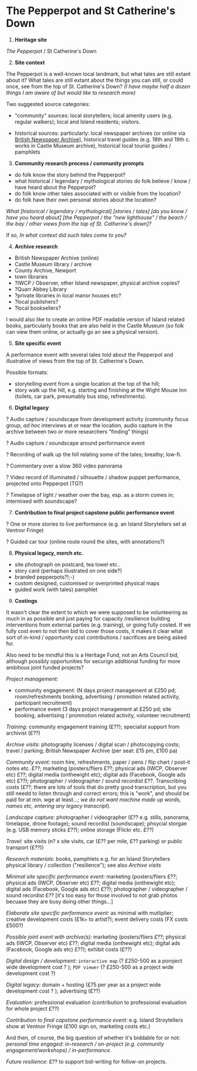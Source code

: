# The Pepperpot and St Catherine's Down

1. __Heritage site__

*The Pepperpot* / St Catherine's Down

2. __Site context__

The Pepperpot is a well-known local landmark, but what tales are still extant about it? What tales are still extant about the things you can still, or could once, see from the top of St. Catherine's Down? *(I have maybe half a dozen things I am aware of but would like to research more)*

Two suggested source categories:

- "community" sources: local storytellers; local amenity users (e.g. regular walkers); local and Island residents; visitors.

- historical sources: particularly: local newspaper archives (or online via [British Newspaper Archive](https://britishnewspaperarchive.co.uk)), historical travel guides (e.g. 18th and 19th c. works in Castle Museum archive),  historical local tourist guides / pamphlets

3. __Community research  process / community prompts__

- do folk know the story behind the Pepperpot?
- what historical / legendary / mythological stories do folk believe / know / have heard about the Pepperpot?
- do folk know other tales associated with or visible from the location?
- do folk have their own personal stories about the location?

*What [historical / legendary / mythological] [stories / tales] [do you know / have you heard about] [the Pepperpot / the "new lighthouse" / the beach / the bay / other views from the top of St. Catherine's down]?*

If so, *In what context did such tales come to you?*

4. __Archive research__

- British Newspaper Archive (online)
- Castle Museum library / archive
- County Archive, Newport
- town libraries
- ?IWCP / Observer, other Island newspaper, physical archive copies?
- ?Quarr Abbey Library
- ?private libraries in local manor houses etc?
- ?local publishers?
- ?local booksellers?

I would also like to create an online PDF readable version of Island related books, particularly books that are also held in the Castle Museum (so folk can view them online, *or* actually go an see a physical version).

5. __Site specific event__

A performance event with several tales told about the Pepperpot and illustrative of views from the top of St. Catherine's Down.

Possible formats:

- storytelling event from a single location at the top of the hill;
- story walk up the hill, e.g. starting and finishing at the Wight Mouse Inn (toilets, car park, presumably bus stop, refreshments).

6. __Digital legacy__

? Audio capture / soundscape from development activity (community focus group, *ad hoc* interviews at or near the location, audio capture in the archive between two or more researchers "finding" things)

? Audio capture / soundscape around performance event

? Recording of walk up the hill relating some of the tales; breathy; low-fi.

? Commentary over a slow 360 video panorama

? Video record of illuminated / silhouette / shadow puppet performance, projected onto Pepperpot (TG?)

? Timelapse of light / weather over the bay, esp. as a storm comes in; intermixed with soundscape?

7. __Contribution to final project capstone public performance event__

? One or more stories to live performance (e.g. an Island Storytellers set at Ventnor Fringe)

? Guided car tour (online route round the sites, with annotations?)

8. __Physical legacy, merch etc.__

- site photograph on postcard, tea towel etc..
- story card (perhaps illustrated on one side?)
- branded pepperpots?!;-)
- custom designed, customised or overprinted physical maps
- guided work (with tales) pamphlet

9. __Costings__

It wasn't clear the extent to which we were supposed to be volunteering as much in as possible and just paying for capacity /resilience building interventions from external parties (e.g. training), or going fully costed. If we fully cost even to not then bid to cover those costs, it makes it clear what sort of in-kind / opportunity cost contributions / sacrifices are being asked for.

Also need to be mindful this is a Heritage Fund, not an Arts Council bid, although possibly opportunities for securign additional funding for more ambitious joint funded projects?

*Project management:*

- community engagement: (N days project management at £250 pd; room/refreshments booking, advertising / promotion related activity, participant recruitment)
- performance event (3 days project management at £250 pd; site booking, advertising / promnotion related activity, volunteer recruitment)

*Training:* community engagement training (£??); specialist support from archivist (£??)

*Archive visits:* photography licenses / digital scan / photocopying costs; travel / parking; British Newspaper Archive (per seat: £15 pm, £100 pa)

*Community event:* room hire, refreshments, paper / pens / flip chart / post-it notes etc. £??; marketing (posters/fliers £??; physical ads (IWCP, Observer etc) £??; digital media (onthewight etc); digital ads (Facebook, Google ads etc) £??); photographer / videographer / sound recordist £??. Transcribing costs (£??; there are lots of tools that do pretty good transcription, but you still needd to listen through and correct errors; this is "work", and should be paid for at min. wge at least...; *we do not want machine made up words, names etc, entering any legacy transcript*).

*Landscape capture*: photographer / videographer (£?? e.g. stills, panorama, timelapse, drone footage); sound recordist (soundscape); phsycial storgae (e.g. USB memory sticks £??); online storage (Flickr etc. £??)

*Travel:* site visits (n? x site visits, car (£?? per mile, £?? parking) or public transport (£??))

*Research materials*: books, pamphlets e.g. for an Island Storytellers physical library / collection ("resilience"); see also *Archive visits*

*Minimal site specific performance event:* marketing (posters/fliers £??; physical ads (IWCP, Observer etc) £??; digital media (onthewight etc); digital ads (Facebook, Google ads etc) £??); photographer / videographer / sound recordist £?? [it's too easy for those involved to not grab photos becuase they are busy doing other things...]

*Elaborate site specific performance event:* as minimal with mutliplier; creative development costs (£1k+ to artist?); event delivery costs (FX costs £500?)

*Possible joint event with archive(s):* marketing (posters/fliers £??; physical ads (IWCP, Observer etc) £??; digital media (onthewight etc); digital ads (Facebook, Google ads etc) £??); exhibit costs (£??)

*Digital design / development:* `interactive map` (? £250-500 as a poroject wide development cost ? ); `PDF viewer` (? £250-500 as a project wide development cost ?)

*Digital legacy:* domain + hosting (£75 per year as a project wide development cost ? ); advertising (£??)

*Evaluation:* professional evaluation (contribution to professional evaluation for whole project £??)

*Contribution to final capstone performance event:* e.g. Island Stroytellers show at Ventnor Fringe (£100 sign on, marketing costs etc.)

And then, of course, the big question of whether it's biddable for or not: *personal time engaged: in-research / on-project (e.g. community engagement/workshops) / in-performance*.

*Future resilience*: £?? to support bid-writing for follow-on projects.